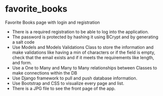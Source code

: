 # favorite_books
Favorite Books page with login and registration

- There is a required registration to be able to log into the application.
- The password is protected by hashing it using BCrypt and by generating a salt code
- Use Models and Models Validations Class to store the information and make validations like having a min of characters or if the field is empty, check that the email exists and if it meets the requirements like length, and form.
- Use a One to Many and Many to Many relationships between Classes to make connections within the DB
- Use Django framework to pull and push database information.
- Use Bootstrap and CSS to visualize every page and list.
- There is a JPG file to see the front page of the app.

